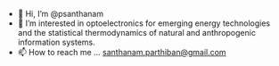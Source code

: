 - 👋 Hi, I’m @psanthanam
- 👀 I’m interested in optoelectronics for emerging energy technologies and the statistical thermodynamics of natural and anthropogenic information systems.
- 📫 How to reach me ... santhanam.parthiban@gmail.com  

<!---
psanthanam/psanthanam is a ✨ special ✨ repository because its `README.md` (this file) appears on your GitHub profile.
You can click the Preview link to take a look at your changes.
--->
